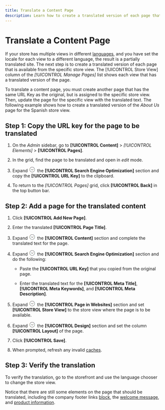 ```yaml
---
title: Translate a Content Page
description: Learn how to create a translated version of each page that is available from the specific store view.
---
```

# Translate a Content Page

If your store has multiple views in different [languages](https://docs.magento.com/user-guide/stores/store-language-add.html), and you have set the locale for each view to a different language, the result is a partially translated site. The next step is to create a translated version of each page that is available from the specific store view. The [!UICONTROL Store View] column of the _[!UICONTROL Manage Pages]_ list shows each view that has a translated version of the page.

To translate a content page, you must create another page that has the same URL Key as the original, but is assigned to the specific store view. Then, update the page for the specific view with the translated text. The following example shows how to create a translated version of the _About Us_ page for the Spanish store view.

## Step 1: Copy the URL key for the page to be translated

1. On the _Admin_ sidebar, go to **[!UICONTROL Content]** > _[!UICONTROL Elements]_ > **[!UICONTROL Pages]**.

1. In the grid, find the page to be translated and open in _edit_ mode.

1. Expand ![Expansion selector](../assets/icon-display-expand.png) the **[!UICONTROL Search Engine Optimization]** section and copy the **[!UICONTROL URL Key]** to the clipboard.

1. To return to the _[!UICONTROL Pages]_ grid, click **[!UICONTROL Back]** in the top button bar.

## Step 2: Add a page for the translated content

1. Click **[!UICONTROL Add New Page]**.

1. Enter the translated **[!UICONTROL Page Title]**.

1. Expand ![Expansion selector](../assets/icon-display-expand.png) the **[!UICONTROL Content]** section and complete the translated text for the page.

1. Expand ![Expansion selector](../assets/icon-display-expand.png) the **[!UICONTROL Search Engine Optimization]** section and do the following:

   - Paste the **[!UICONTROL URL Key]** that you copied from the original page.

   - Enter the translated text for the **[!UICONTROL Meta Title]**, **[!UICONTROL Meta Keywords]**, and **[!UICONTROL Meta Description]**.

1. Expand ![Expansion selector](../assets/icon-display-expand.png) the **[!UICONTROL Page in Websites]** section and set **[!UICONTROL Store View]** to the store view where the page is to be available.

1. Expand ![Expansion selector](../assets/icon-display-expand.png) the **[!UICONTROL Design]** section and set the column **[!UICONTROL Layout]** of the page.

1. Click **[!UICONTROL Save]**.

1. When prompted, refresh any invalid [caches](https://docs.magento.com/user-guide/system/cache-management.html).

## Step 3: Verify the translation

To verify the translation, go to the storefront and use the language chooser to change the store view.

Notice that there are still some elements on the page that should be translated, including the company footer links [block](block-add.md), the [welcome message](../getting-started/storefront-branding.md#change-the-welcome-message), and [product information](https://docs.magento.com/user-guide/catalog/product-translate.html).
